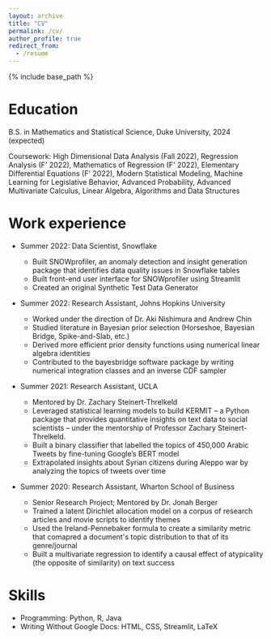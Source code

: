 ```yaml
---
layout: archive
title: "CV"
permalink: /cv/
author_profile: true
redirect_from:
  - /resume
---
```


{% include base_path %}

Education
======

B.S. in Mathematics and Statistical Science, Duke University, 2024 (expected)

Coursework: High Dimensional Data Analysis (Fall 2022), Regression Analysis (F' 2022), Mathematics of Regression (F' 2022), Elementary Differential Equations (F' 2022), Modern Statistical Modeling, Machine Learning for Legislative Behavior, Advanced Probability, Advanced Multivariate Calculus, Linear Algebra, Algorithms and Data Structures

Work experience
======
* Summer 2022: Data Scientist, Snowflake
  * Built SNOWprofiler, an anomaly detection and insight generation package 
    that identifies data quality issues in Snowflake tables
  * Built front-end user interface for SNOWprofiler using Streamlit
  * Created an original Synthetic Test Data Generator
  
* Summer 2022: Research Assistant, Johns Hopkins University
  * Worked under the direction of Dr. Aki Nishimura and Andrew Chin
  * Studied literature in Bayesian prior selection (Horseshoe, Bayesian Bridge, Spike-and-Slab, etc.)
  * Derived more efficient prior density functions using numerical linear algebra identities
  * Contributed to the bayesbridge software package by writing numerical integration classes 
    and an inverse CDF sampler
 
* Summer 2021: Research Assistant, UCLA
  * Mentored by Dr. Zachary Steinert-Threlkeld
  * Leveraged statistical learning models to build KERMIT – a Python package that provides quantitative insights on text
    data to social scientists – under the mentorship of Professor Zachary Steinert-Threlkeld.
  * Built a binary classifier that labelled the topics of 450,000 Arabic Tweets by fine-tuning Google’s BERT model
  * Extrapolated insights about Syrian citizens during Aleppo war by analyzing the topics of tweets over time

* Summer 2020: Research Assistant, Wharton School of Business
  * Senior Research Project; Mentored by Dr. Jonah Berger
  * Trained a latent Dirichlet allocation model on a corpus of research articles and movie scripts to identify themes
  * Used the Ireland-Pennebaker formula to create a similarity metric that comapred a document's topic distribution to that of its genre/journal
  * Built a multivariate regression to identify a causal effect of atypicality (the opposite of similarity) on text success
   

Skills
======
* Programming: Python, R, Java
* Writing Without Google Docs: HTML, CSS, Streamlit, LaTeX

